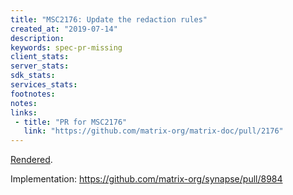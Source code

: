 ```yaml
---
title: "MSC2176: Update the redaction rules"
created_at: "2019-07-14"
description:
keywords: spec-pr-missing
client_stats:
server_stats:
sdk_stats:
services_stats:
footnotes:
notes:
links:
 - title: "PR for MSC2176"
   link: "https://github.com/matrix-org/matrix-doc/pull/2176"
---
```

[Rendered](https://github.com/matrix-org/matrix-doc/blob/main/proposals/2176-update-redaction-rules.md).

Implementation: https://github.com/matrix-org/synapse/pull/8984
